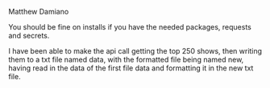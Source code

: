 Matthew Damiano

You should be fine on installs if you have the needed packages, requests and secrets.

I have been able to make the api call getting the top 250 shows, then writing them to a txt file named data, with the formatted file being named new, having read in the data of the first file data and formatting it in the new txt file.
